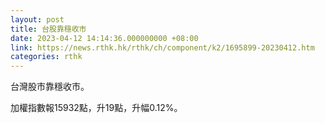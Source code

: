 ```yaml
---
layout: post
title: 台股靠穩收市
date: 2023-04-12 14:14:36.000000000 +08:00
link: https://news.rthk.hk/rthk/ch/component/k2/1695899-20230412.htm
categories: rthk
---
```


台灣股市靠穩收市。

加權指數報15932點，升19點，升幅0.12%。
